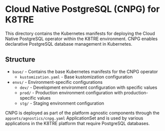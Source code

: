 # Cloud Native PostgreSQL (CNPG) for K8TRE

This directory contains the Kubernetes manifests for deploying the Cloud Native PostgreSQL operator within the K8TRE environment. CNPG enables declarative PostgreSQL database management in Kubernetes.

## Structure

- `base/` - Contains the base Kubernetes manifests for the CNPG operator
  - `kustomization.yaml` - Base kustomization configuration
- `envs/` - Environment-specific configurations
  - `dev/` - Development environment configuration with specific values
  - `prod/` - Production environment configuration with production-specific values
  - `stg/` - Staging environment configuration

CNPG is deployed as part of the platform agnostic components through the `appsets/agnostics/cnpg.yaml` ApplicationSet and is used by various applications in the K8TRE platform that require PostgreSQL databases.